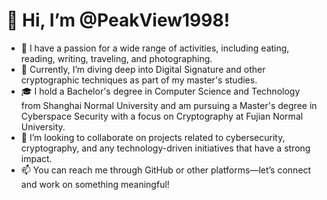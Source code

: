 # 👋 Hi, I’m @PeakView1998!

- 👀 I have a passion for a wide range of activities, including eating, reading, writing, traveling, and photographing.
- 🌱 Currently, I’m diving deep into Digital Signature and other cryptographic techniques as part of my master's studies.
- 🎓 I hold a Bachelor's degree in Computer Science and Technology from Shanghai Normal University and am pursuing a Master's degree in Cyberspace Security with a focus on Cryptography at Fujian Normal University.
- 💞️ I’m looking to collaborate on projects related to cybersecurity, cryptography, and any technology-driven initiatives that have a strong impact.
- 📫 You can reach me through GitHub or other platforms—let’s connect and work on something meaningful!

<!---
PeakView1998/PeakView1998 is a ✨ special ✨ repository because its `README.md` (this file) appears on your GitHub profile.
You can click the Preview link to take a look at your changes.
--->
